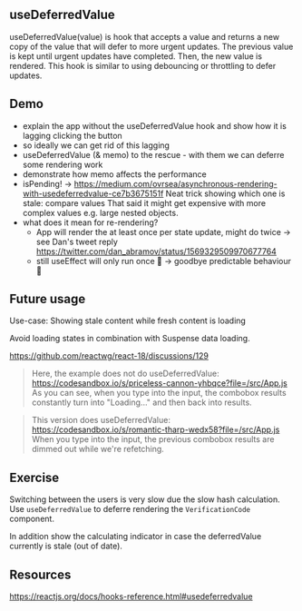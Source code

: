 ## useDeferredValue

useDeferredValue(value) is hook that accepts a value and returns a new copy of the value that will defer to more urgent updates. The previous value is kept until urgent updates have completed. Then, the new value is rendered. This hook is similar to using debouncing or throttling to defer updates.

## Demo

- explain the app without the useDeferredValue hook and show how it is lagging clicking the button
- so ideally we can get rid of this lagging
- useDeferredValue (& memo) to the rescue - with them we can deferre some rendering work
- demonstrate how memo affects the performance
- isPending!
  -> https://medium.com/ovrsea/asynchronous-rendering-with-usedeferredvalue-ce7b3675151f
  Neat trick showing which one is stale: compare values
  That said it might get expensive with more complex values e.g. large nested objects.
- what does it mean for re-rendering?
  - App will render the at least once per state update, might do twice
    -> see Dan's tweet reply https://twitter.com/dan_abramov/status/1569329509970677764
  - still useEffect will only run once 🤯
    -> goodbye predictable behaviour 👋

## Future usage

Use-case: Showing stale content while fresh content is loading

Avoid loading states in combination with Suspense data loading.

https://github.com/reactwg/react-18/discussions/129

> Here, the example does not do useDeferredValue:
> https://codesandbox.io/s/priceless-cannon-yhbqce?file=/src/App.js
> As you can see, when you type into the input, the combobox results constantly turn into "Loading..." and then back into results.

> This version does useDeferredValue:
> https://codesandbox.io/s/romantic-tharp-wedx58?file=/src/App.js
> When you type into the input, the previous combobox results are dimmed out while we're refetching.

## Exercise

Switching between the users is very slow due the slow hash calculation. Use `useDeferredValue` to deferre rendering the `VerificationCode` component.

In addition show the calculating indicator in case the deferredValue currently is stale (out of date).

## Resources

https://reactjs.org/docs/hooks-reference.html#usedeferredvalue

